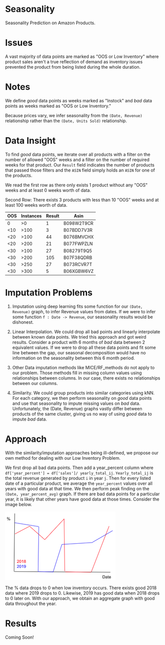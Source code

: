 # Seasonality
Seasonality Prediction on Amazon Products.

# Issues
A vast majority of data points are marked as "OOS or Low Inventory" where product sales aren't a true reflection of demand as inventory issues prevented the product from being listed during the whole duration.

# Notes
We define _good_ data points as weeks marked as "Instock" and _bad_ data points as weeks marked as "OOS or Low Inventory."

Because prices vary, we infer seasonality from the `(Date, Revenue)` relationship rather than the `(Date, Units Sold)` relationship.

# Data Insight
To find _good_ data points, we iterate over all products with a filter on the number of allowed "OOS" weeks and a filter on the number of required weeks for that product. Our `Result` field indicates the number of products that passed those filters and the `ASIN` field simply holds an `ASIN` for one of the products.

We read the first row as there only exists 1 product without any "OOS" weeks and at least 0 weeks worth of data.

Second Row: There exists 3 products with less than 10 "OOS" weeks and at least 100 weeks worth of data.

|OOS|Instances|Result|Asin|
|---|---|---|---|
|0|>0|1|B098W2T9CR|
|<10|>100|3|B07BDD7V3R|
|<20|>100|44|B076BMVCHX|
|<20|>200|21|B077FWPZLN|
|<30|>100|27|B08279T9Q5|
|<30|>200|105|B07F38QDRB|
|<30|>250|27|B073RCVR7T|
|<30|>300|5|B06XGBW6VZ|


# Imputation Problems
1. Imputation using deep learning fits some function for our `(Date, Revenue)` graph, to infer Revenue values from dates. If we were to infer some function `f : Date -> Revenue`, our seasonality results would be dishonest.

2. Linear Interpolation. We could drop all bad points and linearly interpolate between known data points. We tried this approach and got weird results. Consider a product with 6 months of _bad_ data between 2 equivalent values. If we were to drop all these data points and fit some line between the gap, our seasonal decomposition would have no information on the seasonality between this 6 month period.

3. Other Data imputation methods like MICE/RF_methods do not apply to our problem. Those methods fill in missing column values using relationships between columns. In our case, there exists no relationships between our columns.

4. Similarity. We could group products into similar categories using kNN. For each category, we then perform seasonality on _good_ data points and use that seasonality to impute missing values on _bad_ data. Unfortunately, the (Date, Revenue) graphs vastly differ between products of the same cluster, giving us no way of using _good_ data to impute _bad_ data.

# Approach
With the similarity/imputation approaches being ill-defined, we propose our own method for dealing with our Low Inventory Problem. 

We first drop all bad data points. Then add a year_percent column where `df['year_percent'] = df['sales']/ yearly_total_ij`. `Yearly_total_ij` is the total revenue generated by product `i` in year `j`. Then for every listed date of a particular product, we average the `year_percent` values over all years with good data at that time. We then perform peak finding on the `(Date, year_percent_avg)` graph. If there are bad data points for a particular year, it is likely that other years have good data at those times. Consider the image below.

![image info](./assets/Screenshot%202023-01-28%20at%208.10.41%20PM.png)

The % data drops to 0 when low inventory occurs. There exists good 2018 data where 2019 drops to 0. Likewise, 2019 has good data when 2018 drops to 0 later on. With our approach, we obtain an aggregate graph with good data throughout the year.

# Results
Coming Soon!
